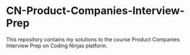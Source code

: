 # CN-Product-Companies-Interview-Prep
This repository contains my solutions to the course Product Companies Interview Prep on Coding Ninjas platform.
